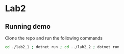 
# Lab2

## Running demo

Clone the repo and run the following commands

```bash
cd ./lab2_1 ; dotnet run ; cd ../lab2_2 ; dotnet run
```

